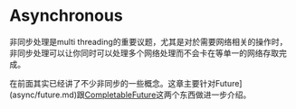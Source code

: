 # Asynchronous

非同步处理是multi threading的重要议题，尤其是对於需要网络相关的操作时，非同步处理可以让你同时可以处理多个网络处理而不会卡在等单一的网络存取完成。

在前面其实已经讲了不少非同步的一些概念。这章主要针对Future](async/future.md)跟[CompletableFuture](async/cfuture.md)这两个东西做进一步介绍。

